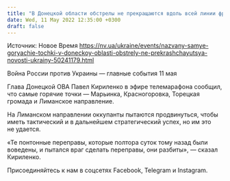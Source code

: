 ```yaml
---
title: "В Донецкой области обстрелы не прекращаются вдоль всей линии фронта: глава ОВА назвал самые горячие точки"
date: Wed, 11 May 2022 12:35:00 +0300
draft: false
---
```

Источник: Новое Время https://nv.ua/ukraine/events/nazvany-samye-goryachie-tochki-v-doneckoy-oblasti-obstrely-ne-prekrashchayutsya-novosti-ukrainy-50241179.html


Война России против Украины — главные события 11 мая

Глава Донецкой ОВА Павел Кириленко в эфире телемарафона сообщил, что самые горячие точки — Марьинка, Красногоровка, Торецкая громада и Лиманское направление.

На Лиманском направлении оккупанты пытаются продвинуться, чтобы иметь тактический и в дальнейшем стратегический успех, но им это не удается.

«Те понтонные переправы, которые полтора суток тому назад были воведены, и пытался враг сделать переправы, они разбиты», — сказал Кириленко.

Присоединяйтесь к нам в соцсетях Facebook, Telegram и Instagram.
